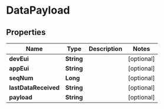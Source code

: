 
# DataPayload

## Properties
Name | Type | Description | Notes
------------ | ------------- | ------------- | -------------
**devEui** | **String** |  |  [optional]
**appEui** | **String** |  |  [optional]
**seqNum** | **Long** |  |  [optional]
**lastDataReceived** | **String** |  |  [optional]
**payload** | **String** |  |  [optional]



